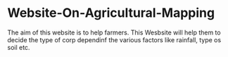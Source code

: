 # Website-On-Agricultural-Mapping
The aim of this website is to help farmers.
This Wesbsite will help them to decide the type of corp dependinf the various factors like rainfall, type os soil etc.

